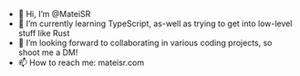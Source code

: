 - 👋 Hi, I’m @MateiSR
- 🌱 I’m currently learning TypeScript, as-well as trying to get into low-level stuff like Rust
- 💞️ I’m looking forward to collaborating in various coding projects, so shoot me a DM!
- 📫 How to reach me: mateisr.com

<!---
MateiSR/MateiSR is a ✨ special ✨ repository because its `README.md` (this file) appears on your GitHub profile.
You can click the Preview link to take a look at your changes.
--->
